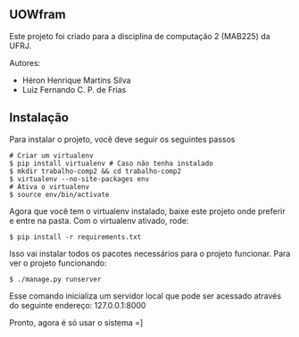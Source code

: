 ## UOWfram

Este projeto foi criado para a disciplina de computação 2 (MAB225) da UFRJ.

Autores:

* Héron Henrique Martins Silva
* Luiz Fernando C. P. de Frias

## Instalação

Para instalar o projeto, você deve seguir os seguintes passos

```
# Criar um virtualenv
$ pip install virtualenv # Caso não tenha instalado
$ mkdir trabalho-comp2 && cd trabalho-comp2
$ virtualenv --no-site-packages env
# Ativa o virtualenv
$ source env/bin/activate 
```

Agora que você tem o virtualenv instalado, baixe este projeto onde preferir e entre na pasta.
Com o virtualenv ativado, rode:

```
$ pip install -r requirements.txt
```

Isso vai instalar todos os pacotes necessários para o projeto funcionar.
Para ver o projeto funcionando:

```
$ ./manage.py runserver
```

Esse comando inicializa um servidor local que pode ser acessado através do seguinte endereço: 127.0.0.1:8000

Pronto, agora é só usar o sistema =]

